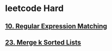 # leetcode Hard

## [10. Regular Expression Matching](https://leetcode.com/problems/regular-expression-matching/)

## [23. Merge k Sorted Lists](https://leetcode.com/problems/merge-k-sorted-lists/)
